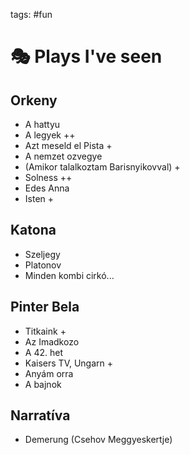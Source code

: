 tags: #fun

🎭 Plays I've seen
=================

Orkeny
------

-   A hattyu
-   A legyek ++
-   Azt meseld el Pista +
-   A nemzet ozvegye
-   (Amikor talalkoztam Barisnyikovval) +
-   Solness ++
-   Edes Anna
-   Isten +

Katona
------

-   Szeljegy
-   Platonov
-   Minden kombi cirkó...

Pinter Bela
-----------

-   Titkaink +
-   Az Imadkozo
-   A 42. het
-   Kaisers TV, Ungarn +
-   Anyám orra
-   A bajnok

Narratíva
---

-   Demerung (Csehov Meggyeskertje)
